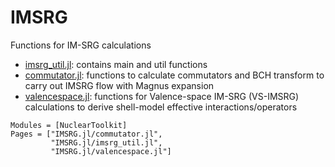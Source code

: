 # IMSRG

Functions for IM-SRG calculations
- [imsrg_util.jl](../../src/IMSRG.jl/imsrg_util.jl): contains main and util functions 
- [commutator.jl](../../src/IMSRG.jl/commutator.jl): functions to calculate commutators and BCH transform to carry out IMSRG flow with Magnus expansion
- [valencespace.jl](../../src/IMSRG.jl/valencespace.jl): functions for Valence-space IM-SRG (VS-IMSRG) calculations to derive shell-model effective interactions/operators


```@autodocs
Modules = [NuclearToolkit]
Pages = ["IMSRG.jl/commutator.jl",
         "IMSRG.jl/imsrg_util.jl",
         "IMSRG.jl/valencespace.jl"]
``` 
